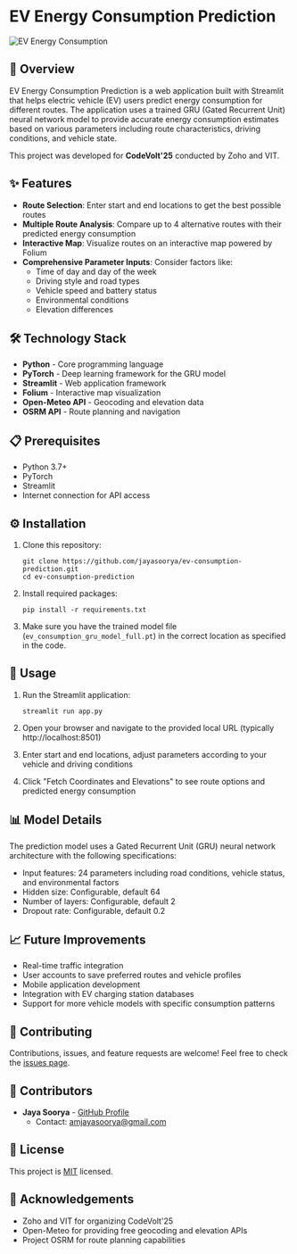 # EV Energy Consumption Prediction

![EV Energy Consumption](https://github.com/jayasoorya/ev-consumption-prediction/raw/main/assets/banner.png)

## 🔋 Overview

EV Energy Consumption Prediction is a web application built with Streamlit that helps electric vehicle (EV) users predict energy consumption for different routes. The application uses a trained GRU (Gated Recurrent Unit) neural network model to provide accurate energy consumption estimates based on various parameters including route characteristics, driving conditions, and vehicle state.

This project was developed for **CodeVolt'25** conducted by Zoho and VIT.

## ✨ Features

- **Route Selection**: Enter start and end locations to get the best possible routes
- **Multiple Route Analysis**: Compare up to 4 alternative routes with their predicted energy consumption
- **Interactive Map**: Visualize routes on an interactive map powered by Folium
- **Comprehensive Parameter Inputs**: Consider factors like:
  - Time of day and day of the week
  - Driving style and road types
  - Vehicle speed and battery status
  - Environmental conditions
  - Elevation differences

## 🛠️ Technology Stack

- **Python** - Core programming language
- **PyTorch** - Deep learning framework for the GRU model
- **Streamlit** - Web application framework
- **Folium** - Interactive map visualization
- **Open-Meteo API** - Geocoding and elevation data
- **OSRM API** - Route planning and navigation

## 📋 Prerequisites

- Python 3.7+
- PyTorch
- Streamlit
- Internet connection for API access

## ⚙️ Installation

1. Clone this repository:
   ```
   git clone https://github.com/jayasoorya/ev-consumption-prediction.git
   cd ev-consumption-prediction
   ```

2. Install required packages:
   ```
   pip install -r requirements.txt
   ```

3. Make sure you have the trained model file (`ev_consumption_gru_model_full.pt`) in the correct location as specified in the code.

## 🚀 Usage

1. Run the Streamlit application:
   ```
   streamlit run app.py
   ```

2. Open your browser and navigate to the provided local URL (typically http://localhost:8501)

3. Enter start and end locations, adjust parameters according to your vehicle and driving conditions

4. Click "Fetch Coordinates and Elevations" to see route options and predicted energy consumption

## 📊 Model Details

The prediction model uses a Gated Recurrent Unit (GRU) neural network architecture with the following specifications:
- Input features: 24 parameters including road conditions, vehicle status, and environmental factors
- Hidden size: Configurable, default 64
- Number of layers: Configurable, default 2
- Dropout rate: Configurable, default 0.2

## 📈 Future Improvements

- Real-time traffic integration
- User accounts to save preferred routes and vehicle profiles
- Mobile application development
- Integration with EV charging station databases
- Support for more vehicle models with specific consumption patterns

## 🤝 Contributing

Contributions, issues, and feature requests are welcome! Feel free to check the [issues page](https://github.com/jayasoorya/ev-consumption-prediction/issues).

## 👤 Contributors

- **Jaya Soorya** - [GitHub Profile](https://github.com/amsoorya)
  - Contact: amjayasoorya@gmail.com

## 📝 License

This project is [MIT](https://choosealicense.com/licenses/mit/) licensed.

## 🙏 Acknowledgements

- Zoho and VIT for organizing CodeVolt'25
- Open-Meteo for providing free geocoding and elevation APIs
- Project OSRM for route planning capabilities
